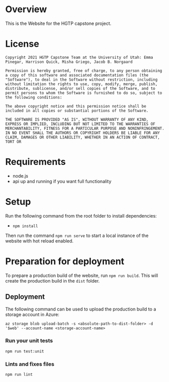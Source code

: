 # Overview
This is the Website for the HGTP capstone project.

# License
```
Copyright 2021 HGTP Capstone Team at the University of Utah: Emma Pinegar, Harrison Quick, Misha Griego, Jacob B. Norgaard

Permission is hereby granted, free of charge, to any person obtaining a copy of this software and associated documentation files (the "Software"), to deal in the Software without restriction, including without limitation the rights to use, copy, modify, merge, publish, distribute, sublicense, and/or sell copies of the Software, and to permit persons to whom the Software is furnished to do so, subject to the following conditions:

The above copyright notice and this permission notice shall be included in all copies or substantial portions of the Software.

THE SOFTWARE IS PROVIDED "AS IS", WITHOUT WARRANTY OF ANY KIND, EXPRESS OR IMPLIED, INCLUDING BUT NOT LIMITED TO THE WARRANTIES OF MERCHANTABILITY, FITNESS FOR A PARTICULAR PURPOSE AND NONINFRINGEMENT. IN NO EVENT SHALL THE AUTHORS OR COPYRIGHT HOLDERS BE LIABLE FOR ANY CLAIM, DAMAGES OR OTHER LIABILITY, WHETHER IN AN ACTION OF CONTRACT, TORT OR 
```

# Requirements
- node.js
- api up and running if you want full functionality

# Setup
Run the following command from the root folder to install dependencies:
- `npm install`

Then run the command `npm run serve` to start a local instance of the website with hot reload enabled.

# Preparation for deployment
To prepare a production build of the website, run `npm run build`. This will create the production build in the `dist` folder.

## Deployment
The following command can be used to upload the production build to a storage account in Azure:
```
az storage blob upload-batch -s <absolute-path-to-dist-folder> -d '$web' --account-name <storage-account-name>
```

### Run your unit tests
```
npm run test:unit
```

### Lints and fixes files
```
npm run lint
```
